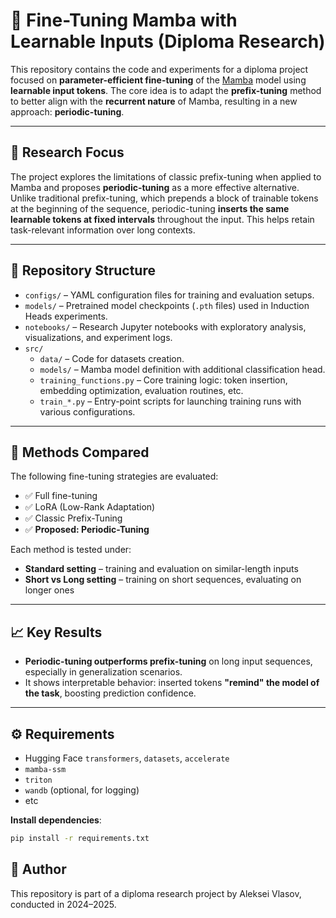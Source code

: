 # 🧠 Fine-Tuning Mamba with Learnable Inputs (Diploma Research)

This repository contains the code and experiments for a diploma project focused on **parameter-efficient fine-tuning** of the [Mamba](https://arxiv.org/abs/2301.10946) model using **learnable input tokens**. The core idea is to adapt the **prefix-tuning** method to better align with the **recurrent nature** of Mamba, resulting in a new approach: **periodic-tuning**.

---

## 🔬 Research Focus

The project explores the limitations of classic prefix-tuning when applied to Mamba and proposes **periodic-tuning** as a more effective alternative. Unlike traditional prefix-tuning, which prepends a block of trainable tokens at the beginning of the sequence, periodic-tuning **inserts the same learnable tokens at fixed intervals** throughout the input. This helps retain task-relevant information over long contexts.

---

## 📁 Repository Structure

- `configs/` – YAML configuration files for training and evaluation setups.
- `models/` – Pretrained model checkpoints (`.pth` files) used in Induction Heads experiments.
- `notebooks/` – Research Jupyter notebooks with exploratory analysis, visualizations, and experiment logs.
- `src/`
  - `data/` – Code for datasets creation.
  - `models/` – Mamba model definition with additional classification head.
  - `training_functions.py` – Core training logic: token insertion, embedding optimization, evaluation routines, etc.
  - `train_*.py` – Entry-point scripts for launching training runs with various configurations.

---

## 🧪 Methods Compared

The following fine-tuning strategies are evaluated:

- ✅ Full fine-tuning  
- ✅ LoRA (Low-Rank Adaptation)  
- ✅ Classic Prefix-Tuning  
- ✅ **Proposed: Periodic-Tuning**

Each method is tested under:
- **Standard setting** – training and evaluation on similar-length inputs
- **Short vs Long setting** – training on short sequences, evaluating on longer ones

---

## 📈 Key Results

- **Periodic-tuning outperforms prefix-tuning** on long input sequences, especially in generalization scenarios.
- It shows interpretable behavior: inserted tokens **"remind" the model of the task**, boosting prediction confidence.

---

## ⚙️ Requirements

- Hugging Face `transformers`, `datasets`, `accelerate`
- `mamba-ssm`
- `triton`
- `wandb` (optional, for logging)
- etc

**Install dependencies**:

```bash
pip install -r requirements.txt
```

## 👤 Author

This repository is part of a diploma research project by Aleksei Vlasov, conducted in 2024–2025.